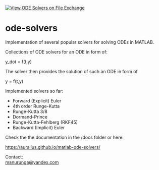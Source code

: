 [![View ODE Solvers on File Exchange](https://www.mathworks.com/matlabcentral/images/matlab-file-exchange.svg)](https://www.mathworks.com/matlabcentral/fileexchange/64866-ode-solvers)

# ode-solvers
Implementation of several popular solvers for solving ODEs in MATLAB.

Collections of ODE solvers for an ODE in form of:

y_dot = f(t,y)

The solver then provides the solution of such an ODE in form of

y = f(t,y)

Implemented solvers so far:   
- Forward (Explicit) Euler
- 4th order Runge-Kutta  
- Runge-Kutta 3/8    
- Dormand-Prince   
- Runge-Kutta-Fehlberg (RKF45)  
- Backward (Implicit) Euler  

Check the the documentation in the /docs folder or here:  

https://auralius.github.io/matlab-ode-solvers/

Contact:  
manurunga@yandex.com   
